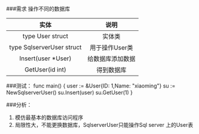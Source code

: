 ###需求
操作不同的数据库

实体 | 说明
:---: | :---:
type User struct | 实体类
type SqlserverUser struct | 用于操作User类
Insert(user *User) | 给数据库添加数据
GetUser(id int) | 得到数据库

###测试：
    func main()  {
        user := &User{ID: 1,Name: "xiaoming"}
        su := NewSqlserverUser()
        su.Insert(user)
        su.GetUser(1)
    }

###分析：
1. 模仿最基本的数据库访问程序
2. 局限性大，不能更换数据库，SqlserverUser只能操作Sql server 上的User表

